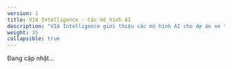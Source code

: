 ```yaml
---
version: 1
title: VIA Intelligence - Các mô hình AI
description: "VIA Intelligence giới thiệu các mô hình AI cho dự án xe tự hành và cách áp dụng chúng trong môi trường giả lập và phần cứng của VIA."
weight: 35
collapsible: true
---
```


Đang cập nhật...